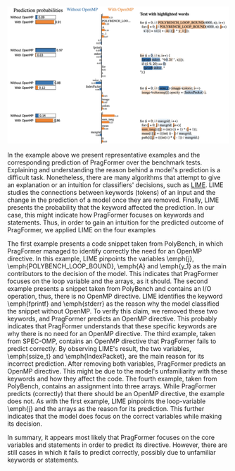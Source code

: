 
![alt text](https://github.com/pragformer/PragFormer/blob/main/Lime/lime.jpg?raw=true)

In the example above we present representative examples and the corresponding prediction of
PragFormer over the benchmark tests. Explaining and understanding the reason behind a model's prediction is a difficult task.
Nonetheless, there are many algorithms that attempt to give an explanation or an intuition for classifiers' decisions, such as [LIME](https://github.com/marcotcr/lime). LIME studies the connections between keywords (tokens) 
of an input and the change in the prediction of a model once they are removed. Finally, LIME presents 
the probability that the keyword affected the prediction. In our case, this might indicate how PragFormer
focuses on keywords and statements. Thus, in order to gain an intuition for the predicted outcome of PragFormer,
we applied LIME on the four examples

The first example presents a code snippet taken from PolyBench, in which PragFormer managed to 
identify correctly the need for an OpenMP directive. In this example, LIME pinpoints the variables \emph{j}, 
\emph{POLYBENCH\_LOOP\_BOUND}, \emph{A} and \emph{y\_1} as the main contributors to the decision of the model. 
This indicates that PragFormer focuses on the loop variable and the arrays, as it should. The second example 
presents a snippet taken from PolyBench and contains an I/O operation, thus, there is no OpenMP directive. 
LIME identifies the keyword \emph{fprintf} and \emph{stderr} as the reason why the model classified the snippet without OpenMP. To verify this claim, we removed these two keywords, and PragFormer predicts an OpenMP directive. This probably indicates that PragFormer understands that these specific keywords are why there is no need for an OpenMP directive. The third example, taken from SPEC-OMP, contains an OpenMP directive that PragFormer fails to predict correctly. By observing LIME's result, the two variables, \emph{ssize\_t} and \emph{IndexPacket}, are the main reason for its incorrect prediction. After removing both variables, PragFormer predicts an OpenMP directive. This might be due to the model's unfamiliarity with these keywords and how they affect the code. The fourth example, taken from PolyBench, contains an assignment into three arrays. While PragFormer predicts (correctly) that there should be an OpenMP directive, the example does not. As with the first example, LIME pinpoints the loop-variable \emph{j} and the arrays as the reason for its prediction. This further indicates that the model does focus on the correct variables while making its decision.

In summary, it appears most likely that PragFormer focuses on the core variables and statements in order to predict its directive. However, 
there are still cases in which it fails to predict correctly, possibly due to unfamiliar keywords or statements.
